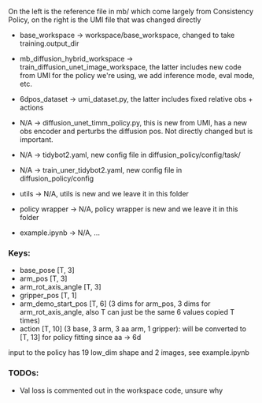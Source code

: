 On the left is the reference file in mb/ which come largely from Consistency Policy, on the right is the UMI file that was changed directly 
- base_workspace -> workspace/base_workspace, changed to take training.output_dir
- mb_diffusion_hybrid_workspace -> train_diffusion_unet_image_workspace, the latter includes new code from UMI for the policy we're using, we add inference mode, eval mode, etc. 
- 6dpos_dataset -> umi_dataset.py, the latter includes fixed relative obs + actions

- N/A -> diffusion_unet_timm_policy.py, this is new from UMI, has a new obs encoder and perturbs the diffusion pos. Not directly changed but is important. 
- N/A -> tidybot2.yaml, new config file in diffusion_policy/config/task/
- N/A -> train_uner_tidybot2.yaml, new config file in diffusion_policy/config

- utils -> N/A, utils is new and we leave it in this folder
- policy wrapper -> N/A, policy wrapper is new and we leave it in this folder
- example.ipynb -> N/A, ...

### Keys:
- base_pose [T, 3]
- arm_pos [T, 3]
- arm_rot_axis_angle [T, 3]
- gripper_pos [T, 1]
- arm_demo_start_pos [T, 6] (3 dims for arm_pos, 3 dims for arm_rot_axis_angle, also T can just be the same 6 values copied T times)
- action [T, 10] (3 base, 3 arm, 3 aa arm, 1 gripper): will be converted to [T, 13] for policy fitting since aa -> 6d

input to the policy has 19 low_dim shape and 2 images, see example.ipynb

### TODOs:
- Val loss is commented out in the workspace code, unsure why

